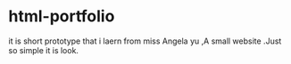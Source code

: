 # html-portfolio
it is short prototype that i laern from miss Angela yu ,A small website .Just so simple it is look.
